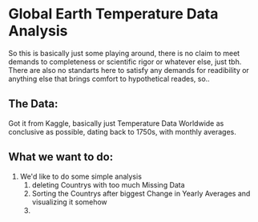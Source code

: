 # Global Earth Temperature Data Analysis

So this is basically just some playing around, there is no claim to meet demands to completeness or scientific rigor or whatever else, just tbh.
There are also no standarts here to satisfy any demands for readibility or anything else that brings comfort to hypothetical reades, so.. 

## The Data: 

Got it from Kaggle, basically just Temperature Data Worldwide as conclusive as possible, dating back to 1750s, with monthly averages. 

## What we want to do:

1. We'd like to do some simple analysis
	1. deleting Countrys with too much Missing Data
	2. Sorting the Countrys after biggest Change in Yearly Averages and visualizing it somehow 
	3.


